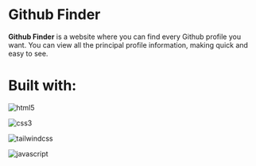 # Github Finder

**Github Finder** is a website where you can find every Github profile you want. You can view all the principal profile information, making quick and easy to see.

# Built with:

![html5](https://img.shields.io/badge/HTML5-E34F26?style=for-the-badge&logo=html5&logoColor=white)

![css3](https://img.shields.io/badge/CSS3-1572B6?style=for-the-badge&logo=css3&logoColor=white)

![tailwindcss](https://img.shields.io/badge/Tailwind_CSS-38B2AC?style=for-the-badge&logo=tailwind-css&logoColor=white)

![javascript](https://img.shields.io/badge/JavaScript-323330?style=for-the-badge&logo=javascript&logoColor=F7DF1E)

